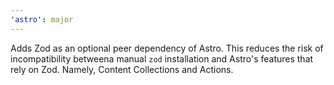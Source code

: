 ```yaml
---
'astro': major
---
```


Adds Zod as an optional peer dependency of Astro. This reduces the risk of incompatibility betweena manual `zod` installation and Astro's features that rely on Zod. Namely, Content Collections and Actions.
